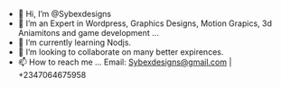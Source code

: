 - 👋 Hi, I’m @Sybexdesigns
- 👀 I’m an Expert in Wordpress, Graphics Designs, Motion Grapics, 3d Aniamitons and game development ...
- 🌱 I’m currently learning Nodjs.
- 💞️ I’m looking to collaborate on many better expirences.
- 📫 How to reach me ... Email: Sybexdesigns@gmail.com | +2347064675958

<!---
Sybexdesigns/Sybexdesigns is a ✨ special ✨ repository because its `README.md` (this file) appears on your GitHub profile.
You can click the Preview link to take a look at your changes.
--->
